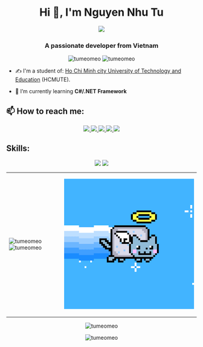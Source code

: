 <h1 align="center">Hi 👋, I'm Nguyen Nhu Tu</h1>
<p align="center"><img src="https://img.icons8.com/color/48/000000/vietnam-circular.png"/></p>
<h3 align="center">A passionate developer from Vietnam </h3>
<p align="center"> <img src="https://komarev.com/ghpvc/?username=tumeomeo" alt="tumeomeo" /> <img src="https://badges.pufler.dev/repos/tumeomeo" alt="tumeomeo" /> </p>

- ✍ I'm a student of: [Ho Chi Minh city University of Technology and Education](https://hcmute.edu.vn) (HCMUTE).

- 🌱 I’m currently learning **C#/.NET Framework**


## 📫 How to reach me:
<p align="center">
  <a href="https://www.linkedin.com/in/tumeomeo" target="_blank">
    <img src="https://img.icons8.com/fluent/48/000000/linkedin.png"/>
  </a>
  <a href="https://www.facebook.com/nhutu123.1123" alt="Facebook">
    <img src="https://img.icons8.com/fluent/48/000000/facebook-new.png" target="_blank" />
  </a> 
  <a href="https://github.com/tumeomeo" alt="Github">
    <img src="https://img.icons8.com/fluent/48/000000/github.png"/>
  </a> 
  <a href="https://www.youtube.com/channel/UCH27nlxb11eNfnTWvgO08kA" alt="Youtube channel" target="_blank" >
    <img src="https://img.icons8.com/fluent/48/000000/youtube-play.png"/>
  </a>
  </a>
  <a href="mailto:nguyennhutu123.binhthuan@gmail.com" alt="Email">
    <img src="https://img.icons8.com/fluent/48/000000/mailing.png"/>
  </a>
</p>

## Skills:
<p align="center">
  <!---
  <img src="https://www.vectorlogo.zone/logos/opencv/opencv-icon.svg" alt="opencv" width="48" height="48"/> 
  <img src="https://img.icons8.com/color/48/000000/microsoft-sql-server.png"/>
  <img src="https://img.icons8.com/color/48/000000/mongodb.png"/>
  <img src="https://img.icons8.com/fluent/48/000000/matlab.png"/>
  <img src="https://img.icons8.com/color/48/000000/git.png"/>
  <img src="https://img.icons8.com/color/48/000000/github-2.png"/>
  --->
  <img src="https://img.icons8.com/color/48/000000/visual-studio-code-2019.png"/>
  <img src="https://img.icons8.com/color/48/000000/visual-studio-2019.png"/>
  
  <!---
  <img src="https://img.icons8.com/dusk/48/000000/anaconda.png"/>
  <img src="https://img.icons8.com/fluent/48/000000/spyder-ide.png"/>
  <img src="https://img.icons8.com/color/48/000000/trello.png"/>
  --->
</p>

<table style="width:100%;">
  <tr>
    <td>
      <img src="https://github-readme-stats.vercel.app/api/top-langs/?username=tumeomeo&bg_color=FFFFFF00&layout=compact&hide=CSS&langs_count=10&custom_title=Top%20ngôn%20ngữ%20được%20dùng" alt="tumeomeo" width="100%"/>
      <img src="https://github-readme-stats.vercel.app/api?username=tumeomeo&bg_color=FFFFFF00&text_color=4d80e8&show_icons=true&count_private=true&include_all_commits=true&custom_title=Hoạt%20động%20trên%20Github" alt="tumeomeo" width="100%"/>
    </td>
    <td>
      <p align="center"> 
        <img src="images/nyan_blue.gif" alt="dev" width="100%"/>
      </p>
    </td>
  </tr>
</table>

<p align="center">
  <img src="http://github-readme-streak-stats.herokuapp.com?user=tumeomeo&theme=slateorange&background=FFFFFF00&dates=0DD96E&fire=DD7516" alt="tumeomeo" />
</p>
 
<p align="center">
  <img src="https://github-profile-trophy.vercel.app/?username=tumeomeo&no-frame=true&theme=onedark&no-bg=true" alt="tumeomeo" />
</p>
